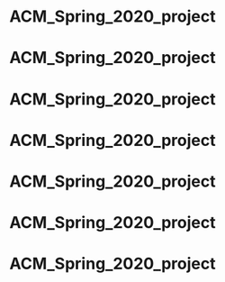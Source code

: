 # ACM_Spring_2020_project
# ACM_Spring_2020_project
# ACM_Spring_2020_project
# ACM_Spring_2020_project
# ACM_Spring_2020_project
# ACM_Spring_2020_project
# ACM_Spring_2020_project
